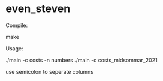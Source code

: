 # even_steven

Compile:

make

Usage:

./main -c costs -n numbers
./main -c costs_midsommar_2021


use semicolon to seperate columns
